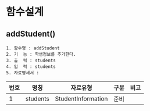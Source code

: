 # 함수설계

## addStudent()
```
1. 함수명 : addStudent
2. 기  능 : 학생정보를 추가한다.
3. 출  력 : students
4. 입  력 : students
5. 자료명세서 :
```
번호 | 명칭 | 자료유형 | 구분 | 비고
-----|-----|-----|-----|-----|
1 | students | StudentInformation | 준비 |
